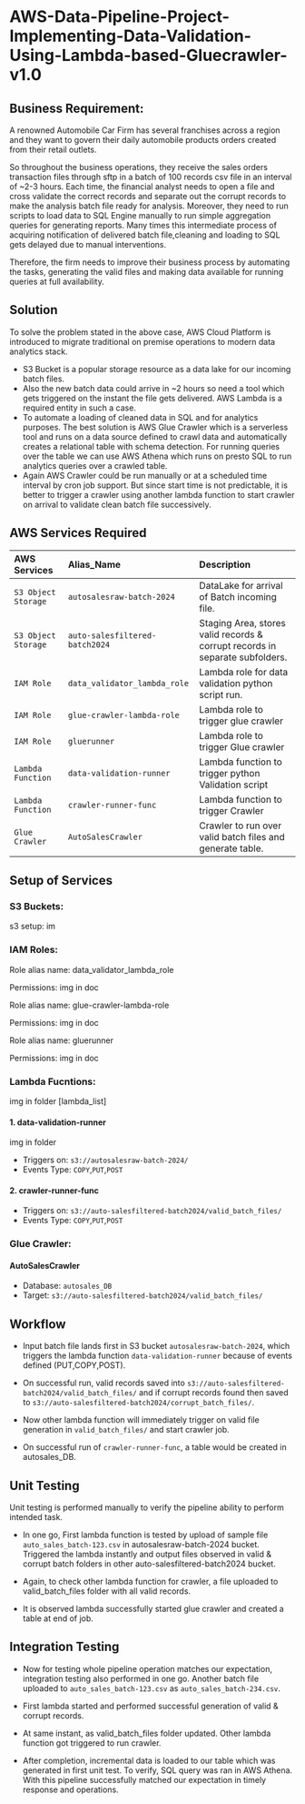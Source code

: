 
# AWS-Data-Pipeline-Project-Implementing-Data-Validation-Using-Lambda-based-Gluecrawler-v1.0

## Business Requirement:
A renowned Automobile Car Firm has several franchises across a region and they want to govern their daily automobile products orders created from their retail outlets.

So throughout the business operations, they receive the sales orders transaction files through sftp in a batch of 100 records csv file in an interval of ~2-3 hours. Each time, the financial analyst needs to open a file and cross validate the correct records and separate out the corrupt records to make the analysis batch file ready for analysis. Moreover, they need to run scripts to load data to SQL Engine manually to run simple aggregation queries for generating reports. Many times this intermediate process of acquiring notification of delivered batch file,cleaning and loading to SQL gets delayed due to manual interventions.

Therefore, the firm needs to improve their business process by automating the tasks, generating the valid files and making data available for running queries at full availability.

## Solution

To solve the problem stated in the above case, AWS Cloud Platform is introduced to migrate traditional on premise operations to modern data analytics stack.

- S3 Bucket is a popular storage resource as a data lake for our incoming batch files.
- Also the new batch data could arrive in ~2 hours so need a tool which gets triggered on the instant the file gets delivered. AWS Lambda is a required entity in such a case.
- To automate a loading of cleaned data in SQL and for analytics purposes. The best solution is AWS Glue Crawler which is a serverless tool and runs on a data source defined to crawl data and automatically creates a relational table with schema detection. For running queries over the table we can use AWS Athena which runs on presto SQL to run analytics queries over a crawled table.
- Again AWS Crawler could be run manually or at a scheduled time interval by cron job support. But since start time is not predictable, it is better to trigger a crawler using another lambda function to start crawler on arrival to validate clean batch file successively.

## AWS Services Required


| AWS Services | Alias_Name     | Description                |
| :-------- | :------- | :------------------------- |
| `S3 Object Storage` | `autosalesraw-batch-2024` | DataLake for arrival of Batch incoming file. |
| `S3 Object Storage`      | `auto-salesfiltered-batch2024` | Staging Area, stores valid records & corrupt records in separate subfolders. |
| `IAM Role`      | `data_validator_lambda_role` | Lambda role for data validation python script run. |
| `IAM Role`      | `glue-crawler-lambda-role` | Lambda role to trigger glue crawler|
| `IAM Role`      | `gluerunner` | Lambda role to trigger Glue crawler|
| `Lambda Function`      | `data-validation-runner` | Lambda function to trigger python Validation script |
| `Lambda Function`      | `crawler-runner-func` | Lambda function to trigger Crawler |
| `Glue Crawler`      | `AutoSalesCrawler` | Crawler to run over valid batch files and generate table. |



## Setup of Services

### S3 Buckets:
s3 setup: im

### IAM Roles:
Role alias name: data_validator_lambda_role

Permissions: img in doc

Role alias name: glue-crawler-lambda-role

Permissions: img in doc

Role alias name: gluerunner

Permissions: img in doc

### Lambda Fucntions:
img in folder [lambda_list]

#### 1. data-validation-runner
img in folder 
- Triggers on: `s3://autosalesraw-batch-2024/`
- Events Type: `COPY`,`PUT`,`POST`

#### 2. crawler-runner-func

- Triggers on: `s3://auto-salesfiltered-batch2024/valid_batch_files/`
- Events Type: `COPY`,`PUT`,`POST`

### Glue Crawler:

#### AutoSalesCrawler

- Database: `autosales_DB`
- Target: `s3://auto-salesfiltered-batch2024/valid_batch_files/`

## Workflow

- Input batch file lands first in S3 bucket `autosalesraw-batch-2024`, which triggers the lambda function `data-validation-runner` because of events defined (PUT,COPY,POST).

- On successful run, valid records saved into `s3://auto-salesfiltered-batch2024/valid_batch_files/` and if corrupt records found then saved to `s3://auto-salesfiltered-batch2024/corrupt_batch_files/`.

- Now other lambda function will immediately trigger on valid file generation in `valid_batch_files/` and start crawler job.

- On successful run of `crawler-runner-func`, a table would be created in autosales_DB.


## Unit Testing

Unit testing is performed manually to verify the pipeline ability to perform intended task.

- In one go, First lambda function is tested by upload of sample file `auto_sales_batch-123.csv` in autosalesraw-batch-2024 bucket. Triggered the lambda instantly and output files observed in valid & corrupt batch folders in other auto-salesfiltered-batch2024 bucket.


- Again, to check other lambda function for crawler, a file uploaded to valid_batch_files folder with all valid records. 
- It is observed lambda successfully started glue crawler and created a table at end of job.

## Integration Testing

- Now for testing whole pipeline operation matches our expectation, integration testing also performed in one go. Another batch file uploaded to `auto_sales_batch-123.csv` as `auto_sales_batch-234.csv`. 
- First lambda started and performed successful generation of valid & corrupt records.

- At same instant, as valid_batch_files folder updated. Other lambda function got triggered to run crawler.

- After completion, incremental data is loaded to our table which was generated in first unit test. To verify, SQL query was ran in AWS Athena. With this pipeline successfully matched our expectation in timely response and operations. 


